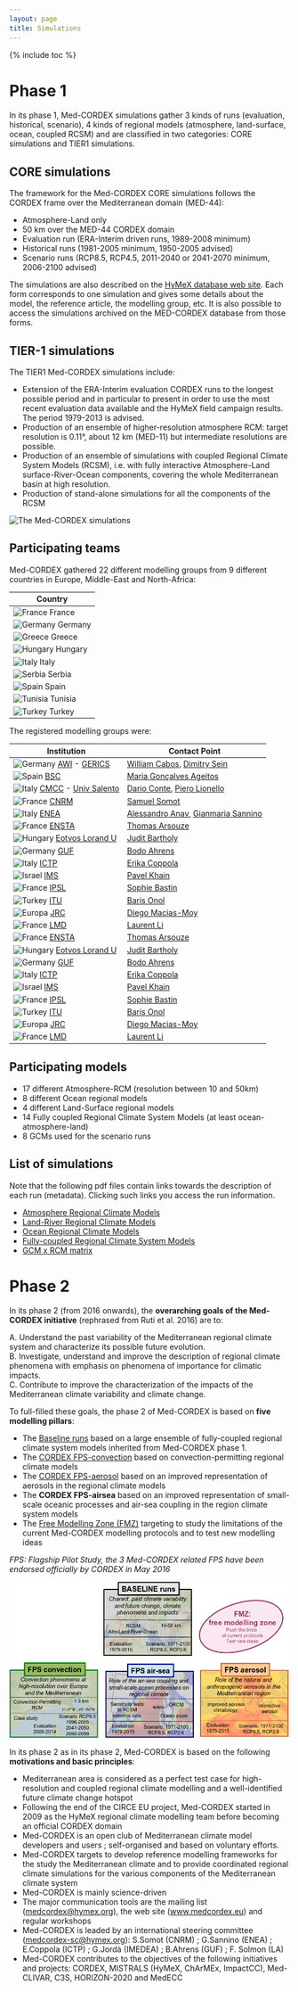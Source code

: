 ```yaml
---
layout: page
title: Simulations
---
```


{% include toc %}

# Phase 1

In its phase 1, Med-CORDEX simulations gather 3 kinds of runs (evaluation, historical, scenario), 4 kinds of regional models (atmosphere, land-surface, ocean, coupled RCSM) and are classified in two categories: CORE simulations and TIER1 simulations.

## CORE simulations

The framework for the Med-CORDEX CORE simulations follows the CORDEX frame over the Mediterranean domain (MED-44):

- Atmosphere-Land only
- 50 km over the MED-44 CORDEX domain
- Evaluation run (ERA-Interim driven runs, 1989-2008 minimum)
- Historical runs (1981-2005 minimum, 1950-2005 advised)
- Scenario runs (RCP8.5, RCP4.5, 2011-2040 or 2041-2070 minimum, 2006-2100 advised)

The simulations are also described on the [HyMeX database web site](https://web.archive.org/web/20240816034834/http://mistrals.sedoo.fr/HyMeX/Plateform-search/?datsType=2). Each form corresponds to one simulation and gives some details about the model, the reference article, the modelling group, etc. It is also possible to access the simulations archived on the MED-CORDEX database from those forms.

## TIER-1 simulations

The TIER1 Med-CORDEX simulations include:

- Extension of the ERA-Interim evaluation CORDEX runs to the longest possible period and in particular to present in order to use the most recent evaluation data available and the HyMeX field campaign results. The period 1979-2013 is advised.
- Production of an ensemble of higher-resolution atmosphere RCM: target resolution is 0.11°, about 12 km (MED-11) but intermediate resolutions are possible.
- Production of an ensemble of simulations with coupled Regional Climate System Models (RCSM), i.e. with fully interactive Atmosphere-Land surface-River-Ocean components, covering the whole Mediterranean basin at high resolution.
- Production of stand-alone simulations for all the components of the RCSM

![The Med-CORDEX simulations](/web/20240816034834im_/https://www.medcordex.eu/mdcx1.png)

## Participating teams

Med-CORDEX gathered 22 different modelling groups from 9 different countries in Europe, Middle-East and North-Africa:

| Country   |
|-----------|
| ![France](/web/20240816034834im_/https://www.medcordex.eu/FLAGS/40pct/France.png) France |
| ![Germany](/web/20240816034834im_/https://www.medcordex.eu/FLAGS/40pct/Germany.png) Germany |
| ![Greece](/web/20240816034834im_/https://www.medcordex.eu/FLAGS/40pct/Greece.png) Greece |
| ![Hungary](/web/20240816034834im_/https://www.medcordex.eu/FLAGS/40pct/Hungary.png) Hungary |
| ![Italy](/web/20240816034834im_/https://www.medcordex.eu/FLAGS/40pct/Italy.png) Italy |
| ![Serbia](/web/20240816034834im_/https://www.medcordex.eu/FLAGS/40pct/Serbia.png) Serbia |
| ![Spain](/web/20240816034834im_/https://www.medcordex.eu/FLAGS/40pct/Spain.png) Spain |
| ![Tunisia](/web/20240816034834im_/https://www.medcordex.eu/FLAGS/40pct/Tunisia.png) Tunisia |
| ![Turkey](/web/20240816034834im_/https://www.medcordex.eu/FLAGS/40pct/Turkey.png) Turkey |

The registered modelling groups were:

| Institution | Contact Point |
|-------------|--------------|
| ![Germany](/web/20240816034834im_/https://www.medcordex.eu/FLAGS/40pct/Germany.png) [AWI](https://web.archive.org/web/20240816034834/https://www.awi.de/en.html) - [GERICS](https://web.archive.org/web/20240816034834/http://www.climate-service-center.de/index.php.en) | [William Cabos](mailto:william.cabos(AT)uah.es), [Dimitry Sein](mailto:dimitry.sein(AT)zmaw.de) |
| ![Spain](/web/20240816034834im_/https://www.medcordex.eu/FLAGS/40pct/Spain.png) [BSC](https://web.archive.org/web/20240816034834/http://www.bsc.es/) | [Maria Gonçalves Ageitos](mailto:mariag(AT)bsc.es) |
| ![Italy](/web/20240816034834im_/https://www.medcordex.eu/FLAGS/40pct/Italy.png) [CMCC](https://web.archive.org/web/20240816034834/http://www.cmcc.it/) - [Univ Salento](https://web.archive.org/web/20240816034834/https://www.unisalento.it/) | [Dario Conte](mailto:dario.conte(AT)cmcc.it), [Piero Lionello](mailto:piero.lionello(AT)unisalento.it) |
| ![France](/web/20240816034834im_/https://www.medcordex.eu/FLAGS/40pct/France.png) [CNRM](https://web.archive.org/web/20240816034834/http://www.cnrm-game.fr/?lang=en) | [Samuel Somot](mailto:samuel.somot(AT)meteo.fr) |
| ![Italy](/web/20240816034834im_/https://www.medcordex.eu/FLAGS/40pct/Italy.png) [ENEA](https://web.archive.org/web/20240816034834/http://www.enea.it/) | [Alessandro Anav](mailto:alessandro.anav(AT)enea.it), [Gianmaria Sannino](mailto:gianmaria.sannino(AT)enea.it) |
| ![France](/web/20240816034834im_/https://www.medcordex.eu/FLAGS/40pct/France.png) [ENSTA](https://web.archive.org/web/20240816034834/http://www.ensta-paristech.fr/) | [Thomas Arsouze](mailto:thomas.arsouze(AT)ensta-paristech.fr) |
| ![Hungary](/web/20240816034834im_/https://www.medcordex.eu/FLAGS/40pct/Hungary.png) [Eotvos Lorand U](https://web.archive.org/web/20240816034834/http://www.elte.hu/) | [Judit Bartholy](mailto:bari(AT)ludens.elte.hu) |
| ![Germany](/web/20240816034834im_/https://www.medcordex.eu/FLAGS/40pct/Germany.png) [GUF](https://web.archive.org/web/20240816034834/http://www.iau.uni-frankfurt.de/) | [Bodo Ahrens](mailto:bodo.ahrens(AT)iau.uni-frankfurt.de) |
| ![Italy](/web/20240816034834im_/https://www.medcordex.eu/FLAGS/40pct/Italy.png) [ICTP](https://web.archive.org/web/20240816034834/http://www.ictp.it/) | [Erika Coppola](mailto:coppolae(AT)ictp.it) |
| ![Israel](/web/20240816034834im_/https://www.medcordex.eu/FLAGS/40pct/Israel.png) [IMS](https://web.archive.org/web/20240816034834/http://ims.gov.il/en) | [Pavel Khain](mailto:pavelkh_il(AT)yahoo.com) |
| ![France](/web/20240816034834im_/https://www.medcordex.eu/FLAGS/40pct/France.png) [IPSL](https://web.archive.org/web/20240816034834/http://www.latmos.ipsl.fr/) | [Sophie Bastin](mailto:sophie.bastin(AT)latmos.ipsl.fr) |
| ![Turkey](/web/20240816034834im_/https://www.medcordex.eu/FLAGS/40pct/Turkey.png) [ITU](https://web.archive.org/web/20240816034834/http://www.itu.edu.tr/) | [Baris Onol](mailto:onolba(AT)itu.edu.tr) |
| ![Europa](/web/20240816034834im_/https://www.medcordex.eu/FLAGS/40pct/Europa.png) [JRC](https://web.archive.org/web/20240816034834/https://ec.europa.eu/jrc/en) | [Diego Macias-Moy](mailto:Diego.MACIAS-MOY(AT)ec.europa.eu) |
| ![France](/web/20240816034834im_/https://www.medcordex.eu/FLAGS/40pct/France.png) [LMD](https://web.archive.org/web/20240816034834/http://www.lmd.jussieu.fr/) | [Laurent Li](mailto:laurent.li(AT)lmd.jussieu.fr) |
| ![France](/web/20240816034834im_/https://www.medcordex.eu/FLAGS/40pct/France.png) [ENSTA](https://web.archive.org/web/20240816034834/http://www.ensta-paristech.fr/) | [Thomas Arsouze](mailto:thomas.arsouze@ensta-paristech.fr) |
| ![Hungary](/web/20240816034834im_/https://www.medcordex.eu/FLAGS/40pct/Hungary.png) [Eotvos Lorand U](https://web.archive.org/web/20240816034834/http://www.elte.hu/) | [Judit Bartholy](mailto:bari@ludens.elte.hu) |
| ![Germany](/web/20240816034834im_/https://www.medcordex.eu/FLAGS/40pct/Germany.png) [GUF](https://web.archive.org/web/20240816034834/http://www.iau.uni-frankfurt.de/) | [Bodo Ahrens](mailto:bodo.ahrens@iau.uni-frankfurt.de) |
| ![Italy](/web/20240816034834im_/https://www.medcordex.eu/FLAGS/40pct/Italy.png) [ICTP](https://web.archive.org/web/20240816034834/http://www.ictp.it/) | [Erika Coppola](mailto:coppolae@ictp.it) |
| ![Israel](/web/20240816034834im_/https://www.medcordex.eu/FLAGS/40pct/Israel.png) [IMS](https://web.archive.org/web/20240816034834/http://ims.gov.il/en) | [Pavel Khain](mailto:pavelkh_il@yahoo.com) |
| ![France](/web/20240816034834im_/https://www.medcordex.eu/FLAGS/40pct/France.png) [IPSL](https://web.archive.org/web/20240816034834/http://www.latmos.ipsl.fr/) | [Sophie Bastin](mailto:sophie.bastin@latmos.ipsl.fr) |
| ![Turkey](/web/20240816034834im_/https://www.medcordex.eu/FLAGS/40pct/Turkey.png) [ITU](https://web.archive.org/web/20240816034834/http://www.itu.edu.tr/) | [Baris Onol](mailto:onolba@itu.edu.tr) |
| ![Europa](/web/20240816034834im_/https://www.medcordex.eu/FLAGS/40pct/Europa.png) [JRC](https://web.archive.org/web/20240816034834/https://ec.europa.eu/jrc/en) | [Diego Macias-Moy](mailto:Diego.MACIAS-MOY@ec.europa.eu) |
| ![France](/web/20240816034834im_/https://www.medcordex.eu/FLAGS/40pct/France.png) [LMD](https://web.archive.org/web/20240816034834/http://www.lmd.jussieu.fr/) | [Laurent Li](mailto:laurent.li@lmd.jussieu.fr) |

## Participating models

- 17 different Atmosphere-RCM (resolution between 10 and 50km)
- 8 different Ocean regional models
- 4 different Land-Surface regional models
- 14 Fully coupled Regional Climate System Models (at least ocean-atmosphere-land)
- 8 GCMs used for the scenario runs

## List of simulations

Note that the following pdf files contain links towards the description of each run (metadata). Clicking such links you access the run information.

- [Atmosphere Regional Climate Models](https://www.medcordex.eu/Tabelle_RUNs/Listofruns_Med-CORDEX_phase1_ARCM.pdf)
- [Land-River Regional Climate Models](https://www.medcordex.eu/Tabelle_RUNs/Listofruns_Med-CORDEX_phase1_LandRiverRCM.pdf)
- [Ocean Regional Climate Models](https://www.medcordex.eu/Tabelle_RUNs/Listofruns_Med-CORDEX_phase1_ORCM.pdf)
- [Fully-coupled Regional Climate System Models](https://www.medcordex.eu/Tabelle_RUNs/Listofruns_Med-CORDEX_phase1_RCSM.pdf)
- [GCM x RCM matrix](https://www.medcordex.eu/Tabelle_RUNs/Listofruns_Med-CORDEX_phase1_GCMRCMmatrix.pdf)

# Phase 2

In its phase 2 (from 2016 onwards), the **overarching goals of the Med-CORDEX initiative** (rephrased from Ruti et al. 2016) are to:

A. Understand the past variability of the Mediterranean regional climate system and characterize its possible future evolution.  
B. Investigate, understand and improve the description of regional climate phenomena with emphasis on phenomena of importance for climatic impacts.  
C. Contribute to improve the characterization of the impacts of the Mediterranean climate variability and climate change.

To full-filled these goals, the phase 2 of Med-CORDEX is based on **five modelling pillars**:

- The [Baseline runs](https://www.medcordex.eu/baseline-runs.php) based on a large ensemble of fully-coupled regional climate system models inherited from Med-CORDEX phase 1.
- The [CORDEX FPS-convection](https://www.hymex.org/cordexfps-convection/wiki/doku.php) based on convection-permitting regional climate models
- The [CORDEX FPS-aerosol](https://www.hymex.org/cordexfps-aerosol/wiki/doku.php) based on an improved representation of aerosols in the regional climate models
- The **CORDEX FPS-airsea** based on an improved representation of small-scale oceanic processes and air-sea coupling in the region climate system models
- The [Free Modelling Zone (FMZ)](https://www.medcordex.eu/list-activities_Med-CORDEX-FMZ.pdf) targeting to study the limitations of the current Med-CORDEX modelling protocols and to test new modelling ideas

*FPS: Flagship Pilot Study, the 3 Med-CORDEX related FPS have been endorsed officially by CORDEX in May 2016*

![chart of the phase tasks](images/phase2.png)

In its phase 2 as in its phase 2, Med-CORDEX is based on the following **motivations and basic principles**:

- Mediterranean area is considered as a perfect test case for high-resolution and coupled regional climate modelling and a well-identified future climate change hotspot
- Following the end of the CIRCE EU project, Med-CORDEX started in 2009 as the HyMeX regional climate modelling team before becoming an official CORDEX domain
- Med-CORDEX is an open club of Mediterranean climate model developers and users ; self-organised and based on voluntary efforts.
- Med-CORDEX targets to develop reference modelling frameworks for the study the Mediterranean climate and to provide coordinated regional climate simulations for the various components of the Mediterranean climate system
- Med-CORDEX is mainly science-driven
- The major communication tools are the mailing list (medcordex@hymex.org), the web site (www.medcordex.eu) and regular workshops
- Med-CORDEX is leaded by an international steering committee (medcordex-sc@hymex.org): S.Somot (CNRM) ; G.Sannino (ENEA) ; E.Coppola (ICTP) ; G.Jordà (IMEDEA) ; B.Ahrens (GUF) ; F. Solmon (LA)
- Med-CORDEX contributes to the objectives of the following initiatives and projects: CORDEX, MISTRALS (HyMeX, ChArMEx, ImpactCC), Med-CLIVAR, C3S, HORIZON-2020 and MedECC
